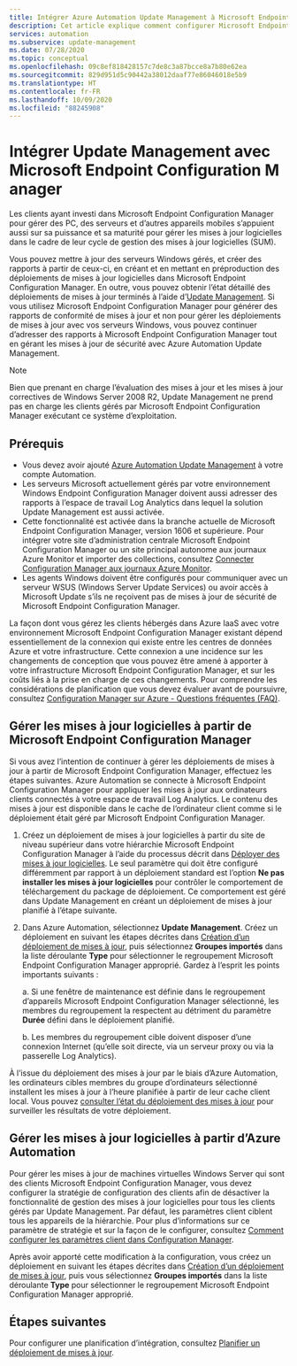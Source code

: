```yaml
---
title: Intégrer Azure Automation Update Management à Microsoft Endpoint Configuration Manager
description: Cet article explique comment configurer Microsoft Endpoint Configuration Manager avec Update Management pour déployer des mises à jour logicielles sur des clients gérés.
services: automation
ms.subservice: update-management
ms.date: 07/28/2020
ms.topic: conceptual
ms.openlocfilehash: 09c8ef818428157c7de8c3a87bcce8a7b80e62ea
ms.sourcegitcommit: 829d951d5c90442a38012daaf77e86046018e5b9
ms.translationtype: HT
ms.contentlocale: fr-FR
ms.lasthandoff: 10/09/2020
ms.locfileid: "88245908"
---
```

# <a name="integrate-update-management-with-microsoft-endpoint-configuration-manager"></a>Intégrer Update Management avec Microsoft Endpoint Configuration Manager

Les clients ayant investi dans Microsoft Endpoint Configuration Manager pour gérer des PC, des serveurs et d’autres appareils mobiles s’appuient aussi sur sa puissance et sa maturité pour gérer les mises à jour logicielles dans le cadre de leur cycle de gestion des mises à jour logicielles (SUM).

Vous pouvez mettre à jour des serveurs Windows gérés, et créer des rapports à partir de ceux-ci, en créant et en mettant en préproduction des déploiements de mises à jour logicielles dans Microsoft Endpoint Configuration Manager. En outre, vous pouvez obtenir l’état détaillé des déploiements de mises à jour terminés à l’aide d’[Update Management](update-mgmt-overview.md). Si vous utilisez Microsoft Endpoint Configuration Manager pour générer des rapports de conformité de mises à jour et non pour gérer les déploiements de mises à jour avec vos serveurs Windows, vous pouvez continuer d’adresser des rapports à Microsoft Endpoint Configuration Manager tout en gérant les mises à jour de sécurité avec Azure Automation Update Management.

>[!NOTE]
>Bien que prenant en charge l’évaluation des mises à jour et les mises à jour correctives de Windows Server 2008 R2, Update Management ne prend pas en charge les clients gérés par Microsoft Endpoint Configuration Manager exécutant ce système d’exploitation.

## <a name="prerequisites"></a>Prérequis

* Vous devez avoir ajouté [Azure Automation Update Management](update-mgmt-overview.md) à votre compte Automation.
* Les serveurs Microsoft actuellement gérés par votre environnement Windows Endpoint Configuration Manager doivent aussi adresser des rapports à l’espace de travail Log Analytics dans lequel la solution Update Management est aussi activée.
* Cette fonctionnalité est activée dans la branche actuelle de Microsoft Endpoint Configuration Manager, version 1606 et supérieure. Pour intégrer votre site d’administration centrale Microsoft Endpoint Configuration Manager ou un site principal autonome aux journaux Azure Monitor et importer des collections, consultez [Connecter Configuration Manager aux journaux Azure Monitor](../../azure-monitor/platform/collect-sccm.md).  
* Les agents Windows doivent être configurés pour communiquer avec un serveur WSUS (Windows Server Update Services) ou avoir accès à Microsoft Update s’ils ne reçoivent pas de mises à jour de sécurité de Microsoft Endpoint Configuration Manager.

La façon dont vous gérez les clients hébergés dans Azure IaaS avec votre environnement Microsoft Endpoint Configuration Manager existant dépend essentiellement de la connexion qui existe entre les centres de données Azure et votre infrastructure. Cette connexion a une incidence sur les changements de conception que vous pouvez être amené à apporter à votre infrastructure Microsoft Endpoint Configuration Manager, et sur les coûts liés à la prise en charge de ces changements. Pour comprendre les considérations de planification que vous devez évaluer avant de poursuivre, consultez [Configuration Manager sur Azure - Questions fréquentes (FAQ)](/configmgr/core/understand/configuration-manager-on-azure#networking).

## <a name="manage-software-updates-from-microsoft-endpoint-configuration-manager"></a>Gérer les mises à jour logicielles à partir de Microsoft Endpoint Configuration Manager

Si vous avez l’intention de continuer à gérer les déploiements de mises à jour à partir de Microsoft Endpoint Configuration Manager, effectuez les étapes suivantes. Azure Automation se connecte à Microsoft Endpoint Configuration Manager pour appliquer les mises à jour aux ordinateurs clients connectés à votre espace de travail Log Analytics. Le contenu des mises à jour est disponible dans le cache de l’ordinateur client comme si le déploiement était géré par Microsoft Endpoint Configuration Manager.

1. Créez un déploiement de mises à jour logicielles à partir du site de niveau supérieur dans votre hiérarchie Microsoft Endpoint Configuration Manager à l’aide du processus décrit dans [Déployer des mises à jour logicielles](/configmgr/sum/deploy-use/deploy-software-updates). Le seul paramètre qui doit être configuré différemment par rapport à un déploiement standard est l’option **Ne pas installer les mises à jour logicielles** pour contrôler le comportement de téléchargement du package de déploiement. Ce comportement est géré dans Update Management en créant un déploiement de mises à jour planifié à l’étape suivante.

2. Dans Azure Automation, sélectionnez **Update Management**. Créez un déploiement en suivant les étapes décrites dans [Création d’un déploiement de mises à jour](update-mgmt-deploy-updates.md#schedule-an-update-deployment), puis sélectionnez **Groupes importés** dans la liste déroulante **Type** pour sélectionner le regroupement Microsoft Endpoint Configuration Manager approprié. Gardez à l’esprit les points importants suivants :

    a. Si une fenêtre de maintenance est définie dans le regroupement d’appareils Microsoft Endpoint Configuration Manager sélectionné, les membres du regroupement la respectent au détriment du paramètre **Durée** défini dans le déploiement planifié.

    b. Les membres du regroupement cible doivent disposer d’une connexion Internet (qu’elle soit directe, via un serveur proxy ou via la passerelle Log Analytics).

À l’issue du déploiement des mises à jour par le biais d’Azure Automation, les ordinateurs cibles membres du groupe d’ordinateurs sélectionné installent les mises à jour à l’heure planifiée à partir de leur cache client local. Vous pouvez [consulter l’état du déploiement des mises à jour](update-mgmt-deploy-updates.md#check-deployment-status) pour surveiller les résultats de votre déploiement.

## <a name="manage-software-updates-from-azure-automation"></a>Gérer les mises à jour logicielles à partir d’Azure Automation

Pour gérer les mises à jour de machines virtuelles Windows Server qui sont des clients Microsoft Endpoint Configuration Manager, vous devez configurer la stratégie de configuration des clients afin de désactiver la fonctionnalité de gestion des mises à jour logicielles pour tous les clients gérés par Update Management. Par défaut, les paramètres client ciblent tous les appareils de la hiérarchie. Pour plus d’informations sur ce paramètre de stratégie et sur la façon de le configurer, consultez [Comment configurer les paramètres client dans Configuration Manager](/configmgr/core/clients/deploy/configure-client-settings).

Après avoir apporté cette modification à la configuration, vous créez un déploiement en suivant les étapes décrites dans [Création d’un déploiement de mises à jour](update-mgmt-deploy-updates.md#schedule-an-update-deployment), puis vous sélectionnez **Groupes importés** dans la liste déroulante **Type** pour sélectionner le regroupement Microsoft Endpoint Configuration Manager approprié.

## <a name="next-steps"></a>Étapes suivantes

Pour configurer une planification d’intégration, consultez [Planifier un déploiement de mises à jour](update-mgmt-deploy-updates.md#schedule-an-update-deployment).
